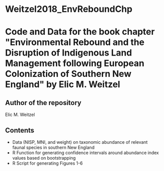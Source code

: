 # Weitzel2018_EnvReboundChp

# Code and Data for the book chapter "Environmental Rebound and the Disruption of Indigenous Land Management following European Colonization of Southern New England" by Elic M. Weitzel 

## Author of the repository
Elic M. Weitzel

## Contents
  - Data (NISP, MNI, and weight) on taxonomic abundance of relevant faunal species in southern New England
  - R Function for generating confidence intervals around abundance index values based on bootstrapping
  - R Script for generating Figures 1-6 
